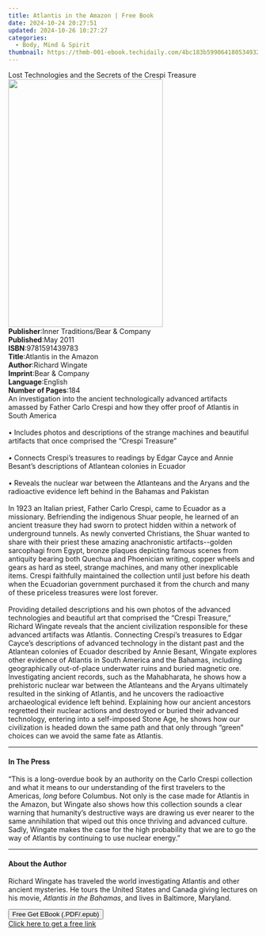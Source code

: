 ```yaml
---
title: Atlantis in the Amazon | Free Book
date: 2024-10-24 20:27:51
updated: 2024-10-26 10:27:27
categories:
  - Body, Mind & Spirit
thumbnail: https://thmb-001-ebook.techidaily.com/4bc183b5990641805349328a645414cf5f40c7c80e8acda9defd8df7cda6b0f0.jpg
---
```

<main id="book-container">
  <div class="flex flex-col">
    <div class="book-brief flex-1 py-6 px-4 sm:p-6 md:py-10 md:px-8">
      <!-- brief-->
      <div class="book-brief-main">
        Lost Technologies and the Secrets of the Crespi Treasure
      </div>
    </div>
    <div
      class="book-meta-info flex-1 grid gap-4 col-start-1 col-end-3 row-start-1 sm:mb-6 sm:grid-cols-4 lg:gap-6 lg:col-start-2 lg:row-end-6 lg:row-span-6 lg:mb-0"
    >
      <div
        class="book-meta-info-left place-content-center mt-4 p-4 text-sm leading-6 col-start-2 col-span-2 dark:text-slate-400"
      >
        <img
          class="w-full h-500 object-cover rounded-lg sm:h-255 sm:col-span-2 lg:col-span-full"
          src="https://img-001-ebook.techidaily.com/e75a139cf9eb80ba2dc302eaf828af14d03a024bdc2a4c27be8e987c20b3d8d3.jpg"
          alt=""
          width="312"
          height="500"
        />
      </div>
      <div
        class="book-meta-info-right mt-2 col-start-1 row-start-2 col-span-3 self-center"
      >
        <!-- meta data  -->
        <div class="flex flex-col px-4 md:px-8">
          <div class="flex-1">
            <strong>Publisher</strong>:<span class="px-2"
              >Inner Traditions/Bear &amp; Company</span
            >
          </div>
          <div class="flex-1">
            <strong>Published</strong>:<span class="px-2">May 2011</span>
          </div>
          <div class="flex-1">
            <strong>ISBN</strong>:<span class="px-2">9781591439783</span>
          </div>
          <div class="flex-1">
            <strong>Title</strong>:<span class="px-2"
              >Atlantis in the Amazon</span
            >
          </div>
          <div class="flex-1">
            <strong>Author</strong>:<span class="px-2">Richard Wingate</span>
          </div>
          <div class="flex-1">
            <strong>Imprint</strong>:<span class="px-2"
              >Bear &amp; Company</span
            >
          </div>
          <div class="flex-1">
            <strong>Language</strong>:<span class="px-2">English</span>
          </div>
          <div class="flex-1">
            <strong>Number of Pages</strong>:<span class="px-2">184</span>
          </div>
        </div>
      </div>
    </div>
    <div class="book-description flex-1 py-6 px-4 sm:p-6 md:py-10 md:px-8">
      <div class="book-description-main">
        <div accordion-content="" id="description">
          An investigation into the ancient technologically advanced artifacts
          amassed by Father Carlo Crespi and how they offer proof of Atlantis in
          South America <br />
          <br />• Includes photos and descriptions of the strange machines and
          beautiful artifacts that once comprised the “Crespi Treasure” <br />
          <br />• Connects Crespi’s treasures to readings by Edgar Cayce and
          Annie Besant’s descriptions of Atlantean colonies in Ecuador <br />
          <br />• Reveals the nuclear war between the Atlanteans and the Aryans
          and the radioactive evidence left behind in the Bahamas and Pakistan
          <br />
          <br />In 1923 an Italian priest, Father Carlo Crespi, came to Ecuador
          as a missionary. Befriending the indigenous Shuar people, he learned
          of an ancient treasure they had sworn to protect hidden within a
          network of underground tunnels. As newly converted Christians, the
          Shuar wanted to share with their priest these amazing anachronistic
          artifacts--golden sarcophagi from Egypt, bronze plaques depicting
          famous scenes from antiquity bearing both Quechua and Phoenician
          writing, copper wheels and gears as hard as steel, strange machines,
          and many other inexplicable items. Crespi faithfully maintained the
          collection until just before his death when the Ecuadorian government
          purchased it from the church and many of these priceless treasures
          were lost forever. <br />
          <br />Providing detailed descriptions and his own photos of the
          advanced technologies and beautiful art that comprised the “Crespi
          Treasure,” Richard Wingate reveals that the ancient civilization
          responsible for these advanced artifacts was Atlantis. Connecting
          Crespi’s treasures to Edgar Cayce’s descriptions of advanced
          technology in the distant past and the Atlantean colonies of Ecuador
          described by Annie Besant, Wingate explores other evidence of Atlantis
          in South America and the Bahamas, including geographically
          out-of-place underwater ruins and buried magnetic ore. Investigating
          ancient records, such as the Mahabharata, he shows how a prehistoric
          nuclear war between the Atlanteans and the Aryans ultimately resulted
          in the sinking of Atlantis, and he uncovers the radioactive
          archaeological evidence left behind. Explaining how our ancient
          ancestors regretted their nuclear actions and destroyed or buried
          their advanced technology, entering into a self-imposed Stone Age, he
          shows how our civilization is headed down the same path and that only
          through “green” choices can we avoid the same fate as Atlantis.
        </div>
        <div class="accordion-fader"></div>
      </div>
    </div>
    <div class="book-excerpts flex-1 py-6 px-4 sm:p-6 md:py-10 md:px-8">
      <!-- excerpts-->
      <div class="book-excerpts-main">
        <hr />
        <h4 class="placeholder placeholder-heading">
          <span>In The Press</span>
        </h4>
        <p>
          “This is a long-overdue book by an authority on the Carlo Crespi
          collection and what it means to our understanding of the first
          travelers to the Americas, <i>long</i> before Columbus. Not only is
          the case made for Atlantis in the Amazon, but Wingate also shows how
          this collection sounds a clear warning that humanity’s destructive
          ways are drawing us ever nearer to the same annihilation that wiped
          out this once thriving and advanced culture. Sadly, Wingate makes the
          case for the high probability that we are to go the way of Atlantis by
          continuing to use nuclear energy.”
        </p>
      </div>
    </div>
    <div class="book-about-author flex-1 py-6 px-4 sm:p-6 md:py-10 md:px-8">
      <!-- about author-->
      <div class="book-main-author-main">
        <hr />
        <h4 class="placeholder placeholder-heading">
          <span>About the Author</span>
        </h4>
        <p>
          Richard Wingate has traveled the world investigating Atlantis and
          other ancient mysteries. He tours the United States and Canada giving
          lectures on his movie, <i>Atlantis in the Bahamas</i>, and lives in
          Baltimore, Maryland.
        </p>
      </div>
    </div>
    <div class="book-free-get flex-1 py-6 px-4 sm:p-6 md:py-10 md:px-8">
      <button
        id="btn-free-get"
        class="bg-blue-500 hover:bg-blue-700 text-white font-bold py-2 px-4 rounded"
      >
        Free Get EBook (.PDF/.epub)
      </button>
      <div id="countdown-display" class="px-2 text-lg mt-2"></div>
      <a
        id="free-link"
        class="hidden bg-blue-500 hover:bg-blue-700 text-white font-bold py-2 px-4 rounded"
        href="https://www.ebooks.com/en-us/book/95782482/atlantis-in-the-amazon/richard-wingate/"
        target="_blank"
        >Click here to get a free link</a
      >
    </div>
    <script>
      let countdownTime = 0;
      let countdownInterval = null;
      document
        .getElementById('btn-free-get')
        .addEventListener('click', startCountdown);
      function startCountdown() {
        countdownTime = new Date().getTime() + 60000 * 3;
        countdownInterval = setInterval(updateCountdown, 1000);
        document.getElementById('btn-free-get').disabled = true;
        document
          .getElementById('btn-free-get')
          .classList.add('bg-gray-500', 'cursor-not-allowed');
      }
      function updateCountdown() {
        let currentTime = new Date().getTime();
        let timeLeft = countdownTime - currentTime;
        let secondsLeft = Math.floor(timeLeft / 1000);
        document.getElementById('countdown-display').innerHTML =
          `Remaining time: ${secondsLeft} seconds.`;
        if (secondsLeft <= 0) {
          clearInterval(countdownInterval);
          document.getElementById('btn-free-get').classList.add('hidden');
          document.getElementById('free-link').classList.remove('hidden');
          document.getElementById('countdown-display').innerHTML = '';
        }
      }
    </script>
  </div>
</main>
